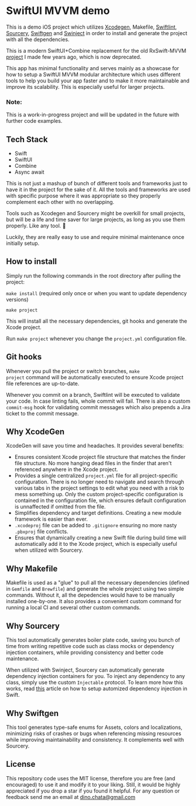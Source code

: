 # SwiftUI MVVM demo
This is a demo iOS project which utilizes [Xcodegen](https://github.com/yonaskolb/XcodeGen), Makefile, [Swiftlint](https://github.com/realm/SwiftLint), [Sourcery](https://github.com/krzysztofzablocki/Sourcery), [Swiftgen](https://github.com/SwiftGen/SwiftGen) and [Swinject](https://github.com/Swinject/Swinject) in order to install and generate the project with all the dependencies. 

This is a modern SwiftUI+Combine replacement for the old RxSwift-MVVM [project](https://github.com/dinocata/rxswift-mvvm-demo) I made few years ago, which is now deprecated.

This app has minimal functionality and serves mainly as a showcase for how to setup a SwiftUI MVVM modular architecture which uses different tools to help you build your app faster and to make it more maintainable and improve its scalability. This is especially useful for larger projects.

### Note:
This is a work-in-progress project and will be updated in the future with further code examples.

## Tech Stack
- Swift
- SwiftUI
- Combine
- Async await

This is not just a mashup of bunch of different tools and frameworks just to have it in the project for the sake of it. All the tools and frameworks are used with specific purpose where it was appropriate so they properly complement each other with no overlapping.

Tools such as Xcodegen and Sourcery might be overkill for small projects, but will be a life and time saver for large projects, as long as you use them properly. Like any tool. 🔨 

Luckily, they are really easy to use and require minimal maintenance once initially setup.

## How to install
Simply run the following commands in the root directory after pulling the project:

<code>make install</code> (required only once or when you want to update dependency versions)

<code>make project</code>

This will install all the necessary dependencies, git hooks and generate the Xcode project. 

Run <code>make project</code> whenever you change the <code>project.yml</code> configuration file.

## Git hooks
Whenever you pull the project or switch branches, <code>make project</code> command will be automatically executed to ensure Xcode project file references are up-to-date.

Whenever you commit on a branch, Swiftlint will be executed to validate your code. In case linting fails, whole commit will fail.
There is also a custom <code>commit-msg</code> hook for validating commit messages which also prepends a Jira ticket to the commit message.

## Why XcodeGen
XcodeGen will save you time and headaches. It provides several benefits:
- Ensures consistent Xcode project file structure that matches the finder file structure. No more hanging dead files in the finder that aren't referenced anywhere in the Xcode project.
- Provides a single centralized <code>project.yml</code> file for all project-specific configuration. There is no longer need to navigate and search through various tabs in the project settings to edit what you need with a risk to mess something up. 
Only the custom project-specific configuration is contained in the configuration file, which ensures default configuration is unnaffected if omitted from the file.
- Simplifies dependency and target definitions. Creating a new module framework is easier than ever.
- <code>.xcodeproj</code> file can be added to <code>.gitignore</code> ensuring no more nasty <code>.pbxproj</code> file conflicts.
- Ensures that dynamically creating a new Swift file during build time will automatically add it to the Xcode project, which is especially useful when utilized with Sourcery.

## Why Makefile
Makefile is used as a "glue" to pull all the necessary dependencies (defined in <code>Gemfile</code> and <code>Brewfile</code>) and generate the whole project using two simple commands. Without it, all the depedencies would have to be manually installed one-by-one.
It also provides a convenient custom command for running a local CI and several other custom commands.

## Why Sourcery
This tool automatically generates boiler plate code, saving you bunch of time from writing repetitive code such as class mocks or dependency injection containers, while providing consistency and better code maintenance.

When utilized with Swinject, Sourcery can automatically generate dependency injection containers for you. To inject any dependency to any class, simply use the custom <code>Injectable</code> protocol. To learn more how this works, read [this](https://blog.trikoder.net/dependency-injection-in-swift-666a6c51ca3a) article on how to setup automized dependency injection in Swift.

## Why Swiftgen
This tool generates type-safe enums for Assets, colors and localizations, minimizing risks of crashes or bugs when referencing missing resources while improving maintainability and consistency. It complements well with Sourcery.

## License
This repository code uses the MIT license, therefore you are free (and encouraged) to use it and modify it to your liking. Still, it would be highly appreciated if you drop a star if you found it helpful. For any question or feedback send me an email at dino.chata@gmail.com
